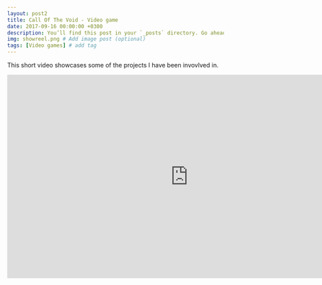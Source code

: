 ```yaml
---
layout: post2
title: Call Of The Void - Video game
date: 2017-09-16 00:00:00 +0300
description: You’ll find this post in your `_posts` directory. Go ahead and edit it and re-build the site to see your changes. # Add post description (optional)
img: showreel.png # Add image post (optional)
tags: [Video games] # add tag
---
```



This short video showcases some of the projects I have been invovlved in.

<iframe width="840" height="472.5" src="https://www.youtube.com/embed/JjBKdpxuNq8" frameborder="0" allowfullscreen></iframe>
